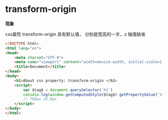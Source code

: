 # transform-origin

**现象**

css属性 transform-origin 具有默认值， 分别是宽高的一半，z 轴值缺省

```html
<!DOCTYPE html>
<html lang="en">
<head>
    <meta charset="UTF-8">
    <meta name="viewport" content="width=device-width, initial-scale=1.0">
    <title>Document</title>
</head>
<body>
    <h1>About css property: transform-origin </h1>
    <script>
        var $tag$ = document.querySelector('h1') 
        console.log(window.getComputedStyle($tag$).getPropertyValue('transform-origin'))
        // 760px 20.8px
    </script>
</body>
</html>
```